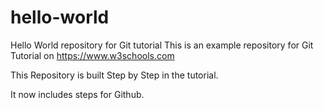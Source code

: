 # hello-world
Hello World repository for Git tutorial
This is an example repository for Git Tutorial on https://www.w3schools.com

This Repository is built Step by Step in the tutorial.

It now includes steps for Github.
